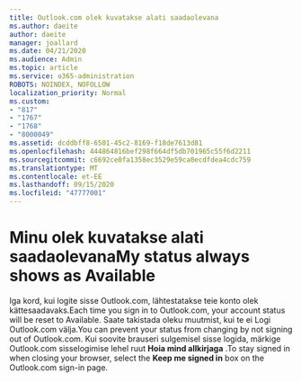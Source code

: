 ```yaml
---
title: Outlook.com olek kuvatakse alati saadaolevana
ms.author: daeite
author: daeite
manager: joallard
ms.date: 04/21/2020
ms.audience: Admin
ms.topic: article
ms.service: o365-administration
ROBOTS: NOINDEX, NOFOLLOW
localization_priority: Normal
ms.custom:
- "817"
- "1767"
- "1768"
- "8000049"
ms.assetid: dcddbff8-6501-45c2-8169-f18de7613d81
ms.openlocfilehash: 444864816bef298f664df5db701965c55f6d2211
ms.sourcegitcommit: c6692ce0fa1358ec3529e59ca0ecdfdea4cdc759
ms.translationtype: MT
ms.contentlocale: et-EE
ms.lasthandoff: 09/15/2020
ms.locfileid: "47777001"
---
```

# <a name="my-status-always-shows-as-available"></a><span data-ttu-id="32703-102">Minu olek kuvatakse alati saadaolevana</span><span class="sxs-lookup"><span data-stu-id="32703-102">My status always shows as Available</span></span>

<span data-ttu-id="32703-103">Iga kord, kui logite sisse Outlook.com, lähtestatakse teie konto olek kättesaadavaks.</span><span class="sxs-lookup"><span data-stu-id="32703-103">Each time you sign in to Outlook.com, your account status will be reset to Available.</span></span> <span data-ttu-id="32703-104">Saate takistada oleku muutmist, kui te ei Logi Outlook.com välja.</span><span class="sxs-lookup"><span data-stu-id="32703-104">You can prevent your status from changing by not signing out of Outlook.com.</span></span> <span data-ttu-id="32703-105">Kui soovite brauseri sulgemisel sisse logida, märkige Outlook.com sisselogimise lehel ruut **Hoia mind allkirjaga** .</span><span class="sxs-lookup"><span data-stu-id="32703-105">To stay signed in when closing your browser, select the **Keep me signed in** box on the Outlook.com sign-in page.</span></span>
